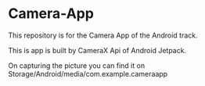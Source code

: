 # Camera-App
This repository is for the Camera App of the Android track.

This is app is built by CameraX Api of Android Jetpack.

On capturing the picture you can find it on Storage/Android/media/com.example.cameraapp
